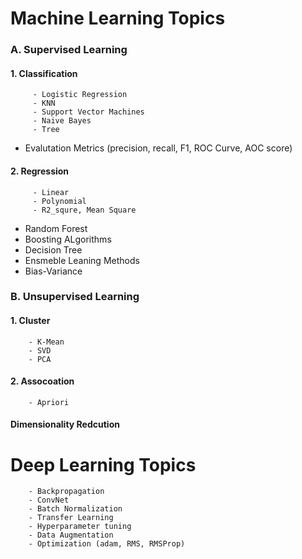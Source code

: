 # Machine Learning Topics
### A. Supervised Learning
#### 1. Classification
         - Logistic Regression
         - KNN
         - Support Vector Machines
         - Naive Bayes
         - Tree
- Evalutation Metrics (precision, recall, F1, ROC Curve, AOC score)
#### 2. Regression
         - Linear 
         - Polynomial
         - R2_squre, Mean Square

- Random Forest
- Boosting ALgorithms
- Decision Tree
- Ensmeble Leaning Methods
- Bias-Variance

### B. Unsupervised Learning
#### 1. Cluster
        - K-Mean
        - SVD
        - PCA
#### 2. Assocoation
        - Apriori
#### Dimensionality Redcution

# Deep Learning Topics
        - Backpropagation
        - ConvNet
        - Batch Normalization
        - Transfer Learning
        - Hyperparameter tuning
        - Data Augmentation
        - Optimization (adam, RMS, RMSProp)
